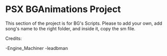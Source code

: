 # PSX BGAnimations Project

This section of the project is for BG's Scripts.
Please to add your own, add song's name to the right folder, and inside it, copy the sm file.

Credits:

-Engine_Machiner
-leadbman
